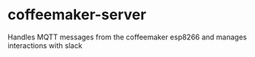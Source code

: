 # coffeemaker-server
Handles MQTT messages from the coffeemaker esp8266 and manages interactions with slack
